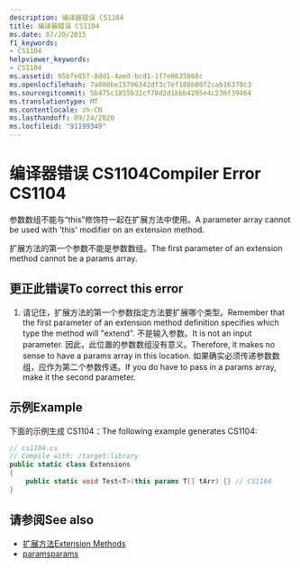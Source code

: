 ```yaml
---
description: 编译器错误 CS1104
title: 编译器错误 CS1104
ms.date: 07/20/2015
f1_keywords:
- CS1104
helpviewer_keywords:
- CS1104
ms.assetid: 65bfe85f-8dd1-4aed-bcd1-1f7e0635868c
ms.openlocfilehash: 7a080be15796342df3c7ef180b00f2cab16370c3
ms.sourcegitcommit: 5b475c1855b32cf78d2d1bbb4295e4c236f39464
ms.translationtype: MT
ms.contentlocale: zh-CN
ms.lasthandoff: 09/24/2020
ms.locfileid: "91199349"
---
```

# <a name="compiler-error-cs1104"></a><span data-ttu-id="63390-103">编译器错误 CS1104</span><span class="sxs-lookup"><span data-stu-id="63390-103">Compiler Error CS1104</span></span>

<span data-ttu-id="63390-104">参数数组不能与“this”修饰符一起在扩展方法中使用。</span><span class="sxs-lookup"><span data-stu-id="63390-104">A parameter array cannot be used with 'this' modifier on an extension method.</span></span>  
  
 <span data-ttu-id="63390-105">扩展方法的第一个参数不能是参数数组。</span><span class="sxs-lookup"><span data-stu-id="63390-105">The first parameter of an extension method cannot be a params array.</span></span>  
  
## <a name="to-correct-this-error"></a><span data-ttu-id="63390-106">更正此错误</span><span class="sxs-lookup"><span data-stu-id="63390-106">To correct this error</span></span>  
  
1. <span data-ttu-id="63390-107">请记住，扩展方法的第一个参数指定方法要扩展哪个类型。</span><span class="sxs-lookup"><span data-stu-id="63390-107">Remember that the first parameter of an extension method definition specifies which type the method will "extend".</span></span> <span data-ttu-id="63390-108">不是输入参数。</span><span class="sxs-lookup"><span data-stu-id="63390-108">It is not an input parameter.</span></span> <span data-ttu-id="63390-109">因此，此位置的参数数组没有意义。</span><span class="sxs-lookup"><span data-stu-id="63390-109">Therefore, it makes no sense to have a params array in this location.</span></span> <span data-ttu-id="63390-110">如果确实必须传递参数数组，应作为第二个参数传递。</span><span class="sxs-lookup"><span data-stu-id="63390-110">If you do have to pass in a params array, make it the second parameter.</span></span>  
  
## <a name="example"></a><span data-ttu-id="63390-111">示例</span><span class="sxs-lookup"><span data-stu-id="63390-111">Example</span></span>  

 <span data-ttu-id="63390-112">下面的示例生成 CS1104：</span><span class="sxs-lookup"><span data-stu-id="63390-112">The following example generates CS1104:</span></span>  
  
```csharp  
// cs1104.cs  
// Compile with: /target:library  
public static class Extensions  
{  
    public static void Test<T>(this params T[] tArr) {} // CS1104  
}
```  
  
## <a name="see-also"></a><span data-ttu-id="63390-113">请参阅</span><span class="sxs-lookup"><span data-stu-id="63390-113">See also</span></span>

- [<span data-ttu-id="63390-114">扩展方法</span><span class="sxs-lookup"><span data-stu-id="63390-114">Extension Methods</span></span>](../programming-guide/classes-and-structs/extension-methods.md)
- [<span data-ttu-id="63390-115">params</span><span class="sxs-lookup"><span data-stu-id="63390-115">params</span></span>](../language-reference/keywords/params.md)
